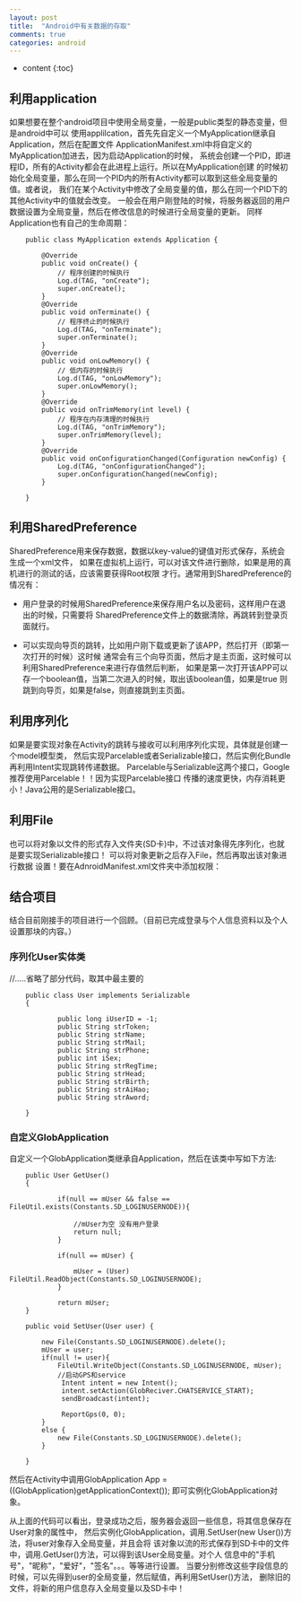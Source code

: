 ```yaml
---
layout: post
title:  "Android中有关数据的存取"
comments: true
categories: android
---
```


* content
{:toc}

## 利用application

如果想要在整个android项目中使用全局变量，一般是public类型的静态变量，但是android中可以
使用applilcation，首先先自定义一个MyApplication继承自Application，然后在配置文件
ApplicationManifest.xml中将自定义的MyApplication加进去，因为启动Application的时候，
系统会创建一个PID，即进程ID，所有的Activity都会在此进程上运行。所以在MyApplication创建
的时候初始化全局变量，那么在同一个PID内的所有Activity都可以取到这些全局变量的值。或者说，
我们在某个Activity中修改了全局变量的值，那么在同一个PID下的其他Activity中的值就会改变。
一般会在用户刚登陆的时候，将服务器返回的用户数据设置为全局变量，然后在修改信息的时候进行全局变量的更新。
同样Application也有自己的生命周期：


        public class MyApplication extends Application {

            @Override
            public void onCreate() {
                // 程序创建的时候执行
                Log.d(TAG, "onCreate");
                super.onCreate();
            }
            @Override
            public void onTerminate() {
                // 程序终止的时候执行
                Log.d(TAG, "onTerminate");
                super.onTerminate();
            }
            @Override
            public void onLowMemory() {
                // 低内存的时候执行
                Log.d(TAG, "onLowMemory");
                super.onLowMemory();
            }
            @Override
            public void onTrimMemory(int level) {
                // 程序在内存清理的时候执行
                Log.d(TAG, "onTrimMemory");
                super.onTrimMemory(level);
            }
            @Override
            public void onConfigurationChanged(Configuration newConfig) {
                Log.d(TAG, "onConfigurationChanged");
                super.onConfigurationChanged(newConfig);
            }

        }

## 利用SharedPreference

SharedPreference用来保存数据，数据以key-value的键值对形式保存，系统会生成一个xml文件，
如果在虚拟机上运行，可以对该文件进行删除，如果是用的真机进行的测试的话，应该需要获得Root权限
才行。通常用到SharedPreference的情况有：

* 用户登录的时候用SharedPreference来保存用户名以及密码，这样用户在退出的时候，只需要将
SharedPreference文件上的数据清除，再跳转到登录页面就行。

* 可以实现向导页的跳转，比如用户刚下载或更新了该APP，然后打开（即第一次打开的时候）这时候
通常会有三个向导页面，然后才是主页面，这时候可以利用SharedPreference来进行存值然后判断，
如果是第一次打开该APP可以存一个boolean值，当第二次进入的时候，取出该boolean值，如果是true
则跳到向导页，如果是false，则直接跳到主页面。

## 利用序列化

如果是要实现对象在Activity的跳转与接收可以利用序列化实现，具体就是创建一个model模型类，
然后实现Parcelable或者Serializable接口，然后实例化Bundle再利用Intent实现跳转传递数据。
Parcelable与Serializable这两个接口，Google推荐使用Parcelable！！因为实现Parcelable接口
传播的速度更快，内存消耗更小！Java公用的是Serializable接口。

## 利用File

也可以将对象以文件的形式存入文件夹(SD卡)中，不过该对象得先序列化，也就是要实现Serializable接口！
可以将对象更新之后存入File，然后再取出该对象进行数据
设置！要在AdnroidManifest.xml文件夹中添加权限：
<uses-permission android:name="android.permission.WRITE_EXTERNAL_STORAGE" />
<uses-permission android:name="android.permission.READ_EXTERNAL_STORAGE" />

## 结合项目

结合目前刚接手的项目进行一个回顾。（目前已完成登录与个人信息资料以及个人设置那块的内容。）

### 序列化User实体类

//.....省略了部分代码，取其中最主要的

        public class User implements Serializable
        {

        		public long iUserID = -1;
        		public String strToken;
        		public String strName;
        		public String strMail;
        		public String strPhone;
        		public int iSex;
        		public String strRegTime;
        		public String strHead;
        		public String strBirth;
        		public String strAiHao;
        		public String strAword;

        }

### 自定义GlobApplication

自定义一个GlobApplication类继承自Application，然后在该类中写如下方法:

        public User GetUser()
        {

        		if(null == mUser && false == FileUtil.exists(Constants.SD_LOGINUSERNODE)){

        			//mUser为空 没有用户登录
        			return null;
        		}

        		if(null == mUser) {

        			mUser = (User) FileUtil.ReadObject(Constants.SD_LOGINUSERNODE);
        		}

        		return mUser;
        }

        public void SetUser(User user) {

        	new File(Constants.SD_LOGINUSERNODE).delete();
        	mUser = user;
        	if(null != user){
        		FileUtil.WriteObject(Constants.SD_LOGINUSERNODE, mUser);
        		//启动GPS和service
        		 Intent intent = new Intent();
        		 intent.setAction(GlobReciver.CHATSERVICE_START);
        		 sendBroadcast(intent);  

        		 ReportGps(0, 0);
        	}
        	else {
        		new File(Constants.SD_LOGINUSERNODE).delete();
        	}

        }

然后在Activity中调用GlobApplication App = ((GlobApplication)getApplicationContext());
即可实例化GlobApplication对象。

从上面的代码可以看出，登录成功之后，服务器会返回一些信息，将其信息保存在User对象的属性中，
然后实例化GlobApplication，调用.SetUser(new User())方法，将user对象存入全局变量，并且会将
该对象以流的形式保存到SD卡中的文件中，调用.GetUser()方法，可以得到该User全局变量。对个人
信息中的"手机号"，"昵称"，"爱好"，"签名"。。。等等进行设置。
当要分别修改这些字段信息的时候，可以先得到user的全局变量，然后赋值，再利用SetUser()方法，
删除旧的文件，将新的用户信息存入全局变量以及SD卡中！
